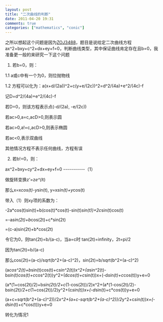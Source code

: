 ```yaml
---
layout: post
title: "二次曲线的判断"
date: 2011-04-20 19:31
comments: true
categories: ["mathematics", "conic"]
---
```


之所以想起这个问题是因为[ZOJ3488](http://acm.zju.edu.cn/onlinejudge/showProblem.do?problemCode=3488)，题目是说给定二次曲线方程ax^2+bxy+c^2+dx+ey+f=0，判断曲线类型，其中保证曲线肯定存在且b=0，我准备更一般的来研究一下这个问题

1. 若b=0，则：

1.1 a或c中有一个为0，则位抛物线

1.2 方程可以化为：a(x+d/(2a))^2+c(y+e/(2c))^2=d^2/(4a)+e^2/(4c)-f

记D=d^2/(4a)+e^2/(4c)-f

若D=0，则该方程表示点(-d/(2a), -e/(2c))

若ac>0,a=c,acD>0,则表示圆

若ac>0,a!=c,acD>0,则表示椭圆

若ac<0,表示双曲线

其他情况方程不表示任何曲线，方程有误



2. 若b!=0，则：

ax^2+bxy+cy^2+dx+ey+f=0 -----------（1）

做旋转变换z‘=z*e^(i*t)

那么x=x*cos(t)-y*sin(t), y=x*sin(t)+y*cos(t)

带入（1）则xy项的系数为：

-2a*cos(t)sin(t)+b(cos(t)*cos(t)-sin(t)*sin(t))+2c*sin(t)cos(t)

=-a*sin(2t)+b*cos(2t)+c*sin(2t)

=(c-a)sin(2t)+b*cos(2t)

令它为0，则tan(2t)=b/(a-c)，当a=c时 tan(2t)=infinity，2t=pi/2

因为tan(2t)=b/(a-c)

那么cos(2t)=(a-c)/sqrt(b^2+(a-c)^2)，sin(2t)=b/sqrt(b^2+(a-c)^2)

(a*cos^2(t)+b*sin(t)cos(t)+c*sin^2(t))x^2+(a*sin^2(t)-b*sin(t)cos(t)+c*cos^2(t))y^2+(d*cos(t)+c*sin(t))x+(-d*sin(t)+c*cos(t))y+e=0

(a*(1+cos(2t)/2)+b*sin(2t)/2+c*(1-cos(2t))/2)x^2+(a*(1-cos(2t)/2)-b*sin(2t)/2+c*(1+cos(2t))/2)y^2+(c*sin(t))x+(-d*sin(t)+c*cos(t))y+e=0

(a+c+sqrt(b^2+(a-c)^2))/2*x^2+(a+c-sqrt(b^2+(a-c)^2))/2*y^2+c*sin(t))x+(-d*sin(t)+c*cos(t))y+e=0

转化为情况1
